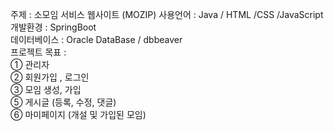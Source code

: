 주제 : 소모임 서비스 웹사이트 (MOZIP)
사용언어 : Java / HTML /CSS /JavaScript<br>
개발환경 : SpringBoot<br>
데이터베이스 : Oracle DataBase / dbbeaver<br>
프로젝트 목표 : <br>
① 관리자<br>
② 회원가입 , 로그인<br>
③ 모임 생성, 가입<br>
⑤ 게시글 (등록, 수정, 댓글)<br>
⑥ 마미페이지 (개설 및 가입된 모임)<br>
